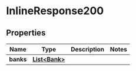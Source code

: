 

# InlineResponse200


## Properties

Name | Type | Description | Notes
------------ | ------------- | ------------- | -------------
**banks** | [**List&lt;Bank&gt;**](Bank.md) |  | 



